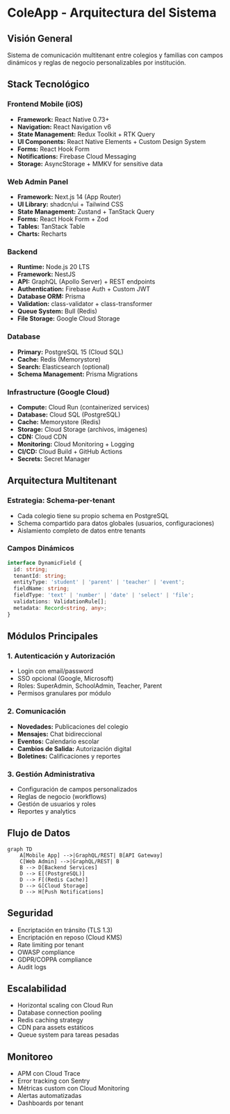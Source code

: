 # ColeApp - Arquitectura del Sistema

## Visión General
Sistema de comunicación multitenant entre colegios y familias con campos dinámicos y reglas de negocio personalizables por institución.

## Stack Tecnológico

### Frontend Mobile (iOS)
- **Framework:** React Native 0.73+
- **Navigation:** React Navigation v6
- **State Management:** Redux Toolkit + RTK Query
- **UI Components:** React Native Elements + Custom Design System
- **Forms:** React Hook Form
- **Notifications:** Firebase Cloud Messaging
- **Storage:** AsyncStorage + MMKV for sensitive data

### Web Admin Panel
- **Framework:** Next.js 14 (App Router)
- **UI Library:** shadcn/ui + Tailwind CSS
- **State Management:** Zustand + TanStack Query
- **Forms:** React Hook Form + Zod
- **Tables:** TanStack Table
- **Charts:** Recharts

### Backend
- **Runtime:** Node.js 20 LTS
- **Framework:** NestJS
- **API:** GraphQL (Apollo Server) + REST endpoints
- **Authentication:** Firebase Auth + Custom JWT
- **Database ORM:** Prisma
- **Validation:** class-validator + class-transformer
- **Queue System:** Bull (Redis)
- **File Storage:** Google Cloud Storage

### Database
- **Primary:** PostgreSQL 15 (Cloud SQL)
- **Cache:** Redis (Memorystore)
- **Search:** Elasticsearch (optional)
- **Schema Management:** Prisma Migrations

### Infrastructure (Google Cloud)
- **Compute:** Cloud Run (containerized services)
- **Database:** Cloud SQL (PostgreSQL)
- **Cache:** Memorystore (Redis)
- **Storage:** Cloud Storage (archivos, imágenes)
- **CDN:** Cloud CDN
- **Monitoring:** Cloud Monitoring + Logging
- **CI/CD:** Cloud Build + GitHub Actions
- **Secrets:** Secret Manager

## Arquitectura Multitenant

### Estrategia: Schema-per-tenant
- Cada colegio tiene su propio schema en PostgreSQL
- Schema compartido para datos globales (usuarios, configuraciones)
- Aislamiento completo de datos entre tenants

### Campos Dinámicos
```typescript
interface DynamicField {
  id: string;
  tenantId: string;
  entityType: 'student' | 'parent' | 'teacher' | 'event';
  fieldName: string;
  fieldType: 'text' | 'number' | 'date' | 'select' | 'file';
  validations: ValidationRule[];
  metadata: Record<string, any>;
}
```

## Módulos Principales

### 1. Autenticación y Autorización
- Login con email/password
- SSO opcional (Google, Microsoft)
- Roles: SuperAdmin, SchoolAdmin, Teacher, Parent
- Permisos granulares por módulo

### 2. Comunicación
- **Novedades:** Publicaciones del colegio
- **Mensajes:** Chat bidireccional
- **Eventos:** Calendario escolar
- **Cambios de Salida:** Autorización digital
- **Boletines:** Calificaciones y reportes

### 3. Gestión Administrativa
- Configuración de campos personalizados
- Reglas de negocio (workflows)
- Gestión de usuarios y roles
- Reportes y analytics

## Flujo de Datos

```mermaid
graph TD
    A[Mobile App] -->|GraphQL/REST| B[API Gateway]
    C[Web Admin] -->|GraphQL/REST| B
    B --> D[Backend Services]
    D --> E[(PostgreSQL)]
    D --> F[(Redis Cache)]
    D --> G[Cloud Storage]
    D --> H[Push Notifications]
```

## Seguridad
- Encriptación en tránsito (TLS 1.3)
- Encriptación en reposo (Cloud KMS)
- Rate limiting por tenant
- OWASP compliance
- GDPR/COPPA compliance
- Audit logs

## Escalabilidad
- Horizontal scaling con Cloud Run
- Database connection pooling
- Redis caching strategy
- CDN para assets estáticos
- Queue system para tareas pesadas

## Monitoreo
- APM con Cloud Trace
- Error tracking con Sentry
- Métricas custom con Cloud Monitoring
- Alertas automatizadas
- Dashboards por tenant